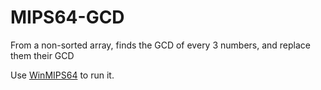 # MIPS64-GCD
From a non-sorted array, finds the GCD of every 3 numbers, and replace them their GCD

Use [WinMIPS64](http://indigo.ie/~mscott/) to run it.
